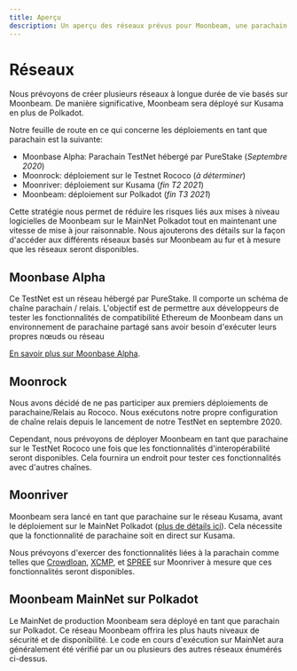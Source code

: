 ```yaml
---
title: Aperçu
description: Un aperçu des réseaux prévus pour Moonbeam, une parachain contrat intelligent compatible Ethereum sur Polkadot.
---
```


# Réseaux

Nous prévoyons de créer plusieurs réseaux à longue durée de vie basés sur Moonbeam. De manière significative, Moonbeam sera déployé sur Kusama en plus de Polkadot.

Notre feuille de route en ce qui concerne les déploiements en tant que parachain est la suivante:

 - Moonbase Alpha: Parachain TestNet hébergé par PureStake (_Septembre 2020_) 
 - Moonrock: déploiement sur le Testnet Rococo  (_à déterminer_)
 - Moonriver: déploiement sur Kusama (_fin T2 2021_)
 - Moonbeam: déploiement sur Polkadot (_fin T3 2021_)
 
Cette stratégie nous permet de réduire les risques liés aux mises à niveau logicielles de Moonbeam sur le MainNet Polkadot tout en maintenant une vitesse de mise à jour raisonnable. Nous ajouterons des détails sur la façon d'accéder aux différents réseaux basés sur Moonbeam au fur et à mesure que les réseaux seront disponibles.

## Moonbase Alpha

Ce TestNet est un réseau hébergé par PureStake. Il comporte un schéma de chaîne parachain / relais. L'objectif est de permettre aux développeurs de tester les fonctionnalités de compatibilité Ethereum de Moonbeam dans un environnement de parachaine partagé sans avoir besoin d'exécuter leurs propres nœuds ou réseau

[En savoir plus sur Moonbase Alpha](/networks/testnet/).

## Moonrock  

Nous avons décidé de ne pas participer aux premiers déploiements de parachaine/Relais au Rococo. Nous exécutons notre propre configuration de chaîne relais depuis le lancement de notre TestNet en septembre 2020.

Cependant, nous prévoyons de déployer Moonbeam en tant que parachaine sur le TestNet Rococo une fois que les fonctionnalités d'interopérabilité seront disponibles. Cela fournira un endroit pour tester ces fonctionnalités avec d'autres chaînes.

## Moonriver

Moonbeam sera lancé en tant que parachaine sur le réseau Kusama, avant le déploiement sur le MainNet Polkadot ([plus de détails ici](https://www.purestake.com/news/moonbeam-on-kusama/)). Cela nécessite que la fonctionnalité de parachaine soit en direct sur Kusama. 

Nous prévoyons d'exercer des fonctionnalités liées à la parachain comme telles que [Crowdloan](https://wiki.polkadot.network/docs/en/learn-crowdloans), [XCMP](https://wiki.polkadot.network/docs/en/learn-crosschain), et [SPREE](https://wiki.polkadot.network/docs/en/learn-spree) sur Moonriver à mesure que ces fonctionnalités seront disponibles.

## Moonbeam MainNet sur Polkadot

Le MainNet de production Moonbeam sera déployé en tant que parachain sur Polkadot. Ce réseau Moonbeam offrira les plus hauts niveaux de sécurité et de disponibilité. Le code en cours d'exécution sur MainNet aura généralement été vérifié par un ou plusieurs des autres réseaux énumérés ci-dessus.
